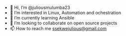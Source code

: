 - 👋 Hi, I’m @juliousmulumba23
- 👀 I’m interested in Linux, Automation and ochestration
- 🌱 I’m currently learning Ansible
- 💞️ I’m looking to collaborate on open source projects
- 📫 How to reach me ssekwejulious@gmail.com

<!---
juliousmulumba23/juliousmulumba23 is a ✨ special ✨ repository because its `README.md` (this file) appears on your GitHub profile.
You can click the Preview link to take a look at your changes.
--->
